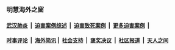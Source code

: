 
### 明慧海外之窗

####  [武汉肺炎](indexes/365.md?t=02050800) &nbsp;|&nbsp;  [迫害案例综述](indexes/328.md?t=02050800) &nbsp;|&nbsp; [迫害致死案例](indexes/277.md?t=02050800)  &nbsp;|&nbsp; [更多迫害案例](indexes/81.md?t=02050800)  &nbsp;|&nbsp; 
####  [时事评论](indexes/251.md?t=02050800) &nbsp;|&nbsp; [海外简讯](indexes/245.md?t=02050800)&nbsp;|&nbsp;  [社会支持](indexes/140.md?t=02050800) &nbsp;|&nbsp; [褒奖决议](indexes/282.md?t=02050800) &nbsp;|&nbsp; [社区报道](indexes/91.md?t=02050800)  &nbsp;|&nbsp; [天人之间](indexes/78.md?t=02050800) 

